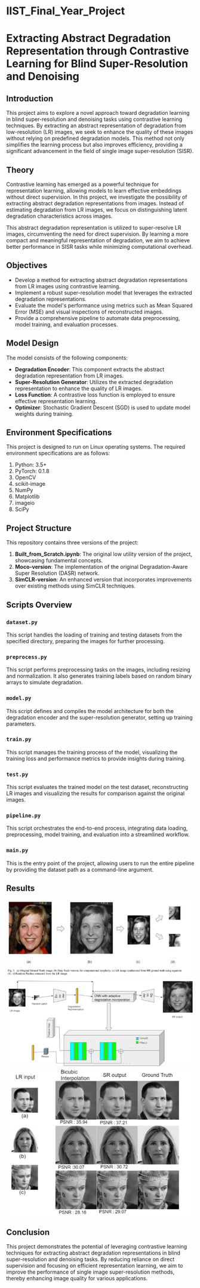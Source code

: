 # IIST_Final_Year_Project
# Extracting Abstract Degradation Representation through Contrastive Learning for Blind Super-Resolution and Denoising

## Introduction
This project aims to explore a novel approach toward degradation learning in blind super-resolution and denoising tasks using contrastive learning techniques. By extracting an abstract representation of degradation from low-resolution (LR) images, we seek to enhance the quality of these images without relying on predefined degradation models. This method not only simplifies the learning process but also improves efficiency, providing a significant advancement in the field of single image super-resolution (SISR).

## Theory
Contrastive learning has emerged as a powerful technique for representation learning, allowing models to learn effective embeddings without direct supervision. In this project, we investigate the possibility of extracting abstract degradation representations from images. Instead of estimating degradation from LR images, we focus on distinguishing latent degradation characteristics across images.

This abstract degradation representation is utilized to super-resolve LR images, circumventing the need for direct supervision. By learning a more compact and meaningful representation of degradation, we aim to achieve better performance in SISR tasks while minimizing computational overhead.

## Objectives
- Develop a method for extracting abstract degradation representations from LR images using contrastive learning.
- Implement a robust super-resolution model that leverages the extracted degradation representations.
- Evaluate the model's performance using metrics such as Mean Squared Error (MSE) and visual inspections of reconstructed images.
- Provide a comprehensive pipeline to automate data preprocessing, model training, and evaluation processes.

## Model Design
The model consists of the following components:
- **Degradation Encoder**: This component extracts the abstract degradation representation from LR images.
- **Super-Resolution Generator**: Utilizes the extracted degradation representation to enhance the quality of LR images.
- **Loss Function**: A contrastive loss function is employed to ensure effective representation learning.
- **Optimizer**: Stochastic Gradient Descent (SGD) is used to update model weights during training.

## Environment Specifications
This project is designed to run on Linux operating systems. The required environment specifications are as follows:
1. Python: 3.5+
2. PyTorch: 0.1.8
3. OpenCV
4. scikit-image
5. NumPy
6. Matplotlib
7. imageio
8. SciPy

## Project Structure
This repository contains three versions of the project:
1. **Built_from_Scratch.ipynb**: The original low utility version of the project, showcasing fundamental concepts.
2. **Moco-version**: The implementation of the original Degradation-Aware Super Resolution (DASR) network.
3. **SimCLR-version**: An enhanced version that incorporates improvements over existing methods using SimCLR techniques.

## Scripts Overview
### `dataset.py`
This script handles the loading of training and testing datasets from the specified directory, preparing the images for further processing.

### `preprocess.py`
This script performs preprocessing tasks on the images, including resizing and normalization. It also generates training labels based on random binary arrays to simulate degradation.

### `model.py`
This script defines and compiles the model architecture for both the degradation encoder and the super-resolution generator, setting up training parameters.

### `train.py`
This script manages the training process of the model, visualizing the training loss and performance metrics to provide insights during training.

### `test.py`
This script evaluates the trained model on the test dataset, reconstructing LR images and visualizing the results for comparison against the original images.

### `pipeline.py`
This script orchestrates the end-to-end process, integrating data loading, preprocessing, model training, and evaluation into a streamlined workflow.

### `main.py`
This is the entry point of the project, allowing users to run the entire pipeline by providing the dataset path as a command-line argument.

## Results
![Patch Extraction](artifacts/patch_extraction.png)
![Model Architecture](artifacts/model_architecture.png)
![Result](artifacts/result.png)



## Conclusion
This project demonstrates the potential of leveraging contrastive learning techniques for extracting abstract degradation representations in blind super-resolution and denoising tasks. By reducing reliance on direct supervision and focusing on efficient representation learning, we aim to improve the performance of single image super-resolution methods, thereby enhancing image quality for various applications.

